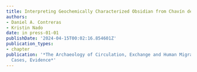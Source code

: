 ```yaml
---
title: Interpreting Geochemically Characterized Obsidian from Chavín de Huántar, Peru
authors:
- Daniel A. Contreras
- Kristin Nado
date: in press-01-01
publishDate: '2024-04-15T00:02:16.854601Z'
publication_types:
- chapter
publication: '*The Archaeology of Circulation, Exchange and Human Migration: Techniques,
  Cases, Evidence*'
---
```

